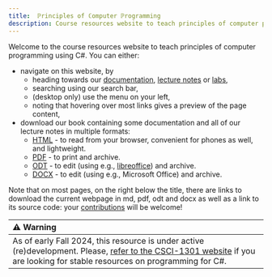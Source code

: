 ```yaml
---
title:  ℙrinciples of ℂomputer ℙrogramming 
description: Course resources website to teach principles of computer programming using C#.
---
```


Welcome to the course resources website to teach principles of computer programming using C#.
You can either:

- navigate on this website, by
    - heading towards our [documentation](./docs/), [lecture notes](./lectures/) or [labs](./labs/),
    - searching using our search bar,
    - (desktop only) use the menu on your left,
    - noting that hovering over most links gives a preview of the page content,
- download our book containing some documentation and all of our lecture notes in multiple formats:
    - [HTML](./book.html) - to read from your browser, convenient for phones as well, and lightweight.
    - [PDF](./book.pdf) - to print and archive.
    - [ODT](./book.odt) - to edit (using e.g., [libreoffice](https://www.libreoffice.org/)) and archive.
    - [DOCX](./book.docx) - to edit (using e.g., Microsoft Office) and archive.

Note that on most pages, on the right below the title, there are links to download the current webpage in md, pdf, odt and docx as well as a link to its source code: your [contributions](./docs/about/contributing) will be welcome!
    
| ⚠ Warning       |
|:---------------------------|
| As of early Fall 2024, this resource is under active (re)development. Please, [refer to the CSCI-1301 website](https://csci-1301.github.io/) if you are looking for stable resources on programming for C#. |
